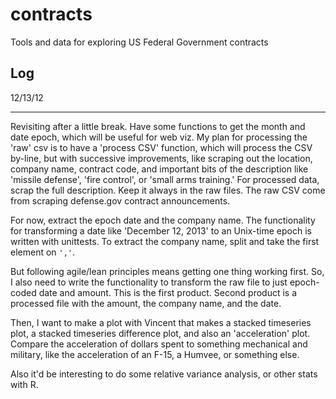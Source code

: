 contracts
=========

Tools and data for exploring US Federal Government contracts

Log
---

12/13/12
********
Revisiting after a little break. Have some functions to get the 
month and date epoch, which will be useful for web viz. My plan for 
processing the 'raw' csv is to have a 'process CSV' function, which will
process the CSV by-line, but with successive improvements, like scraping out
the location, company name, contract code, and important bits of the 
description like 'missile defense', 'fire control', or 'small arms training.'
For processed data, scrap the full description. Keep it always in the raw files.
The raw CSV come from scraping defense.gov contract announcements.

For now, extract the epoch date and the company name. The functionality for
transforming a date like 'December 12, 2013' to an Unix-time epoch is written
with unittests. To extract the company name, split and take the first element
on `','`. 

But following agile/lean principles means getting one thing working first.
So, I also need to write the functionality to transform the raw file to just
epoch-coded date and amount. This is the first product. Second product is a 
processed file with the amount, the company name, and the date.

Then, I want to make a plot with Vincent that makes a stacked timeseries plot,
a stacked timeseries difference plot, and also an 'acceleration' plot. Compare
the acceleration of dollars spent to something mechanical and military, 
like the acceleration of an F-15, a Humvee, or something else.

Also it'd be interesting to do some relative variance analysis, or other stats
with R.

